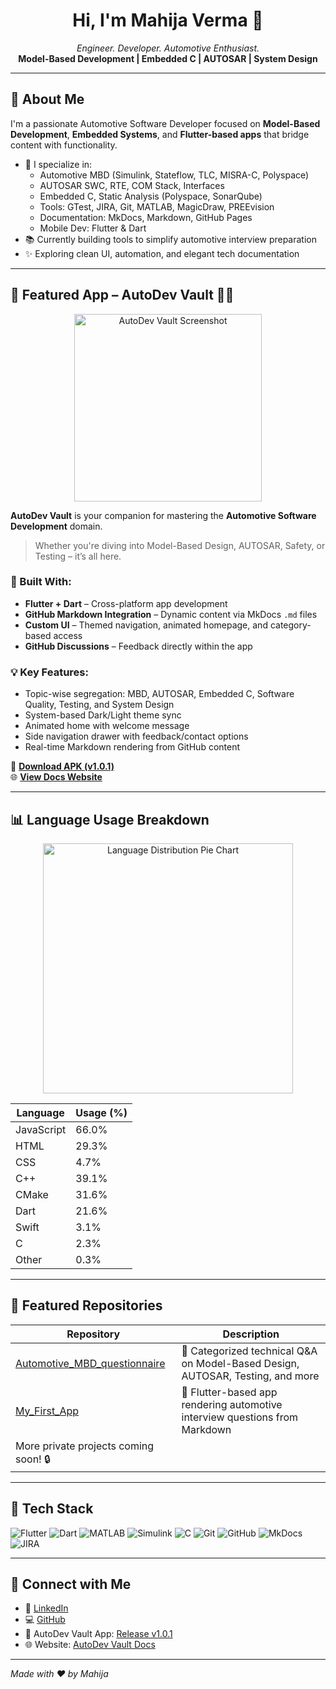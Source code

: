 <h1 align="center">Hi, I'm Mahija Verma 👋</h1>

<p align="center">
  <i>Engineer. Developer. Automotive Enthusiast.</i><br>
  <strong>Model-Based Development | Embedded C | AUTOSAR | System Design</strong>
</p>

---

## 🚀 About Me

I'm a passionate Automotive Software Developer focused on **Model-Based Development**, **Embedded Systems**, and **Flutter-based apps** that bridge content with functionality.

- 🔧 I specialize in:
  - Automotive MBD (Simulink, Stateflow, TLC, MISRA-C, Polyspace)
  - AUTOSAR SWC, RTE, COM Stack, Interfaces
  - Embedded C, Static Analysis (Polyspace, SonarQube)
  - Tools: GTest, JIRA, Git, MATLAB, MagicDraw, PREEvision
  - Documentation: MkDocs, Markdown, GitHub Pages
  - Mobile Dev: Flutter & Dart
- 📚 Currently building tools to simplify automotive interview preparation
- ✨ Exploring clean UI, automation, and elegant tech documentation

---

## 📱 Featured App – AutoDev Vault 🚗🤖

<p align="center">
  <img src="https://github.com/Mahija07/Automotive_MBD_questionnaire/docs/assets/App.jpg" width="300" alt="AutoDev Vault Screenshot" />
</p>

**AutoDev Vault** is your companion for mastering the **Automotive Software Development** domain.

> Whether you're diving into Model-Based Design, AUTOSAR, Safety, or Testing – it’s all here.

### 🔧 Built With:
- **Flutter + Dart** – Cross-platform app development
- **GitHub Markdown Integration** – Dynamic content via MkDocs `.md` files
- **Custom UI** – Themed navigation, animated homepage, and category-based access
- **GitHub Discussions** – Feedback directly within the app

### 💡 Key Features:
- Topic-wise segregation: MBD, AUTOSAR, Embedded C, Software Quality, Testing, and System Design
- System-based Dark/Light theme sync
- Animated home with welcome message
- Side navigation drawer with feedback/contact options
- Real-time Markdown rendering from GitHub content

📲 **[Download APK (v1.0.1)](https://github.com/Mahija07/Automotive_MBD_questionnaire/releases/tag/v1.0.1)**  
🌐 **[View Docs Website](https://mahija07.github.io/Automotive_MBD_questionnaire/)**

---

## 📊 Language Usage Breakdown

<p align="center">
  <img src="https://raw.githubusercontent.com/Mahija07/Automotive_MBD_questionnaire/docs/assets/Pie_Chart.png" width="400" alt="Language Distribution Pie Chart"/>
</p>

| Language    | Usage (%) |
|-------------|-----------|
| JavaScript  | 66.0%     |
| HTML        | 29.3%     |
| CSS         | 4.7%      |
| C++         | 39.1%     |
| CMake       | 31.6%     |
| Dart        | 21.6%     |
| Swift       | 3.1%      |
| C           | 2.3%      |
| Other       | 0.3%      |

---

## 📂 Featured Repositories

| Repository | Description |
|-----------|-------------|
| [Automotive_MBD_questionnaire](https://github.com/Mahija07/Automotive_MBD_questionnaire) | 📘 Categorized technical Q&A on Model-Based Design, AUTOSAR, Testing, and more |
| [My_First_App](https://github.com/Mahija07/My_First_App) | 📱 Flutter-based app rendering automotive interview questions from Markdown |
| More private projects coming soon! 🔒 |

---

## 💼 Tech Stack

![Flutter](https://img.shields.io/badge/-Flutter-02569B?style=for-the-badge&logo=flutter&logoColor=white)
![Dart](https://img.shields.io/badge/-Dart-0175C2?style=for-the-badge&logo=dart&logoColor=white)
![MATLAB](https://img.shields.io/badge/-MATLAB-ff6f00?style=for-the-badge&logo=mathworks&logoColor=white)
![Simulink](https://img.shields.io/badge/-Simulink-0076A8?style=for-the-badge&logo=mathworks&logoColor=white)
![C](https://img.shields.io/badge/-Embedded%20C-00599C?style=for-the-badge&logo=c&logoColor=white)
![Git](https://img.shields.io/badge/-Git-F05032?style=for-the-badge&logo=git&logoColor=white)
![GitHub](https://img.shields.io/badge/-GitHub-181717?style=for-the-badge&logo=github&logoColor=white)
![MkDocs](https://img.shields.io/badge/-MkDocs-000000?style=for-the-badge&logo=read-the-docs&logoColor=white)
![JIRA](https://img.shields.io/badge/-JIRA-0052CC?style=for-the-badge&logo=jira&logoColor=white)

---

## 🔗 Connect with Me

- 💼 [LinkedIn](https://www.linkedin.com/in/mahija-verma)
- 💻 [GitHub](https://github.com/Mahija07)
- 📱 AutoDev Vault App: [Release v1.0.1](https://github.com/Mahija07/Automotive_MBD_questionnaire/releases/tag/v1.0.1)
- 🌐 Website: [AutoDev Vault Docs](https://mahija07.github.io/Automotive_MBD_questionnaire/)

---

*Made with ❤️ by Mahija*
